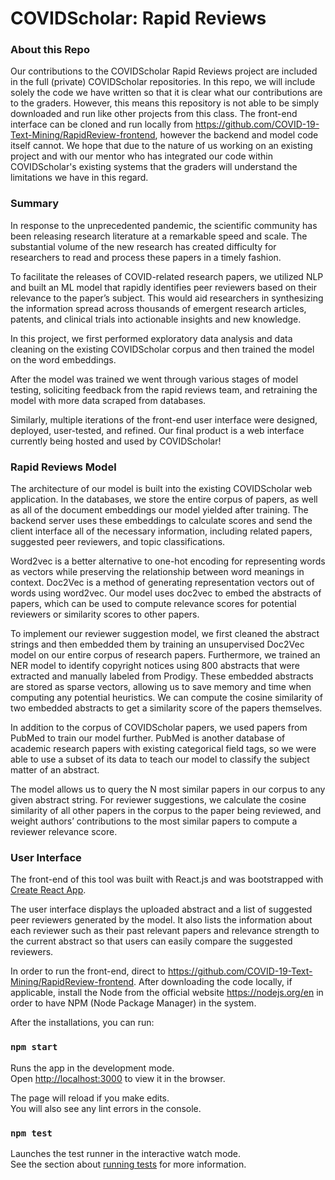 # COVIDScholar: Rapid Reviews

### About this Repo

Our contributions to the COVIDScholar Rapid Reviews project are included in the full (private) COVIDScholar repositories. In this repo, we will include solely the code we have written so that it is clear what our contributions are to the graders. However, this means this repository is not able to be simply downloaded and run like other projects from this class. The front-end interface can be cloned and run locally from https://github.com/COVID-19-Text-Mining/RapidReview-frontend, however the backend and model code itself cannot. We hope that due to the nature of us working on an existing project and with our mentor who has integrated our code within COVIDScholar's existing systems that the graders will understand the limitations we have in this regard.

### Summary

In response to the unprecedented pandemic, the scientific community has been releasing research literature at a remarkable speed and scale. The substantial volume of the new research has created difficulty for researchers to read and process these papers in a timely fashion. 

To facilitate the releases of COVID-related research papers, we utilized NLP and built an ML model that rapidly identifies peer reviewers based on their relevance to the paper’s subject. This would aid researchers in synthesizing the information spread across thousands of emergent research articles, patents, and clinical trials into actionable insights and new knowledge. 

In this project, we first performed exploratory data analysis and data cleaning on the existing COVIDScholar corpus and then trained the model on the word embeddings.

After the model was trained we went through various stages of model testing, soliciting feedback from the rapid reviews team, and retraining the model with more data scraped from databases.

Similarly, multiple iterations of the front-end user interface were designed, deployed, user-tested, and refined. Our final product is a web interface currently being hosted and used by COVIDScholar!


### Rapid Reviews Model

The architecture of our model is built into the existing COVIDScholar web application. In the databases, we store the entire corpus of papers, as well as all of the document embeddings our model yielded after training. The backend server uses these embeddings to calculate scores and send the client interface all of the necessary information, including related papers, suggested peer reviewers, and topic classifications.

Word2vec is a better alternative to one-hot encoding for representing words as vectors while preserving the relationship between word meanings in context. Doc2Vec is a method of generating representation vectors out of words using word2vec. Our model uses doc2vec to embed the abstracts of papers, which can be used to compute relevance scores for potential reviewers or similarity scores to other papers.

To implement our reviewer suggestion model, we first cleaned the abstract strings and then embedded them by training an unsupervised Doc2Vec model on our entire corpus of research papers. Furthermore, we trained an NER model to identify copyright notices using 800 abstracts that were extracted and manually labeled from Prodigy. These embedded abstracts are stored as sparse vectors, allowing us to save memory and time when computing any potential heuristics. We can compute the cosine similarity of two embedded abstracts to get a similarity score of the papers themselves.

In addition to the corpus of COVIDScholar papers, we used papers from PubMed to train our model further. PubMed is another database of academic research papers with existing categorical field tags, so we were able to use a subset of its data to teach our model to classify the subject matter of an abstract.

The model allows us to query the N most similar papers in our corpus to any given abstract string. For reviewer suggestions, we calculate the cosine similarity of all other papers in the corpus to the paper being reviewed, and weight authors’ contributions to the most similar papers to compute a reviewer relevance score.


### User Interface

The front-end of this tool was built with React.js and was bootstrapped with [Create React App](https://github.com/facebook/create-react-app). 

The user interface displays the uploaded abstract and a list of suggested peer reviewers generated by the model. It also lists the information about each reviewer such as their past relevant papers and relevance strength to the current abstract so that users can easily compare the suggested reviewers. 

In order to run the front-end, direct to https://github.com/COVID-19-Text-Mining/RapidReview-frontend. After downloading the code locally, if applicable, install the Node from the official website https://nodejs.org/en in order to have NPM (Node Package Manager) in the system. 

After the installations, you can run:

### `npm start`

Runs the app in the development mode.<br>
Open [http://localhost:3000](http://localhost:3000) to view it in the browser.

The page will reload if you make edits.<br>
You will also see any lint errors in the console.

### `npm test`

Launches the test runner in the interactive watch mode.<br>
See the section about [running tests](https://facebook.github.io/create-react-app/docs/running-tests) for more information.